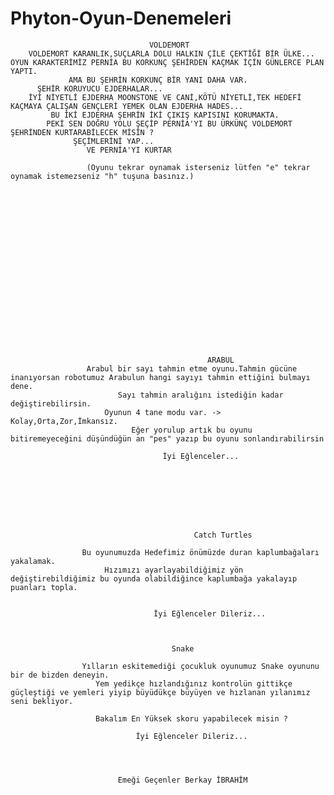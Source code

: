 # Phyton-Oyun-Denemeleri
  

   
                                   VOLDEMORT
        VOLDEMORT KARANLIK,SUÇLARLA DOLU HALKIN ÇİLE ÇEKTİĞİ BİR ÜLKE...
    OYUN KARAKTERİMİZ PERNİA BU KORKUNÇ ŞEHİRDEN KAÇMAK İÇİN GÜNLERCE PLAN YAPTI.
                 AMA BU ŞEHRİN KORKUNÇ BİR YANI DAHA VAR.
          ŞEHİR KORUYUCU EJDERHALAR...
        İYİ NİYETLİ EJDERHA MOONSTONE VE CANİ,KÖTÜ NİYETLİ,TEK HEDEFİ KAÇMAYA ÇALIŞAN GENÇLERİ YEMEK OLAN EJDERHA HADES...
             BU İKİ EJDERHA ŞEHRİN İKİ ÇIKIŞ KAPISINI KORUMAKTA.
            PEKİ SEN DOĞRU YOLU ŞEÇİP PERNİA'YI BU ÜRKÜNÇ VOLDEMORT ŞEHRİNDEN KURTARABİLECEK MİSİN ?
                  ŞEÇİMLERİNİ YAP...
                     VE PERNİA'YI KURTAR

                     (Oyunu tekrar oynamak isterseniz lütfen "e" tekrar oynamak istemezseniz "h" tuşuna basınız.)









         


                                                   
                            
                    




           
                                                ARABUL
                     Arabul bir sayı tahmin etme oyunu.Tahmin gücüne inanıyorsan robotumuz Arabulun hangi sayıyı tahmin ettiğini bulmayı dene.
                            Sayı tahmin aralığını istediğin kadar değiştirebilirsin.
                         Oyunun 4 tane modu var. -> Kolay,Orta,Zor,İmkansız.
                               Eğer yorulup artık bu oyunu bitiremeyeceğini düşündüğün an "pes" yazıp bu oyunu sonlandırabilirsin 

                                      İyi Eğlenceler...
                

   
      



            
                                             Catch Turtles

                    Bu oyunumuzda Hedefimiz önümüzde duran kaplumbağaları yakalamak.
                         Hızımızı ayarlayabildiğimiz yön değiştirebildiğimiz bu oyunda olabildiğince kaplumbağa yakalayıp puanları topla.

                             
                                    İyi Eğlenceler Dileriz...
  
                
                                     
                                        Snake
                            
                    Yılların eskitemediği çocukluk oyunumuz Snake oyununu bir de bizden deneyin.
                       Yem yedikçe hızlandığınız kontrolün gittikçe güçleştiği ve yemleri yiyip büyüdükçe büyüyen ve hızlanan yılanımız seni bekliyor.

                       Bakalım En Yüksek skoru yapabilecek misin ?

                                İyi Eğlenceler Dileriz...




                            Emeği Geçenler Berkay İBRAHİM
                            

